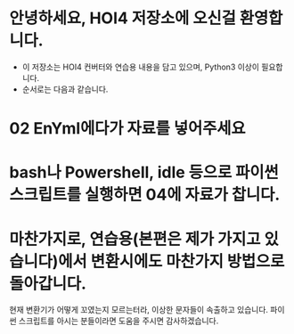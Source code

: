 안녕하세요, HOI4 저장소에 오신걸 환영합니다.
=============

* 이 저장소는 HOI4 컨버터와 연습용 내용을 담고 있으며, Python3 이상이 필요합니다.
* 순서로는 다음과 같습니다.

# 02 EnYml에다가 자료를 넣어주세요
# bash나 Powershell, idle 등으로 파이썬 스크립트를 실행하면 04에 자료가 찹니다.
# 마찬가지로, 연습용(본편은 제가 가지고 있습니다)에서 변환시에도 마찬가지 방법으로 돌아갑니다.

현재 변환기가 어떻게 꼬였는지 모르는터라, 이상한 문자들이 속출하고 있습니다. 파이썬 스크립트를 아시는 분들이라면 도움을 주시면 감사하겠습니다.
